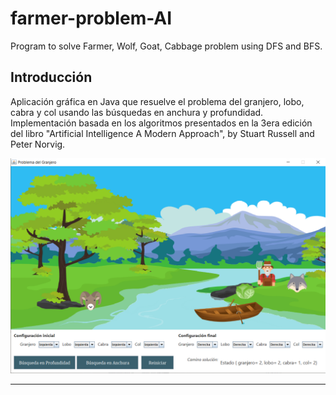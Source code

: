 # farmer-problem-AI
Program to solve Farmer, Wolf, Goat, Cabbage problem using DFS and BFS.

## Introducción

Aplicación gráfica en Java que resuelve el problema del granjero, lobo, cabra y col usando las búsquedas en anchura y profundidad. Implementación basada en los algoritmos presentados en la 3era edición del libro "Artificial Intelligence A Modern Approach", by Stuart Russell and Peter Norvig.

<p align="center"><img src="https://github.com/alondraSanchezM/farmer-problem-AI/blob/main/imagenes/program_output.png" alt="Program output" width="800" /></p>

***
